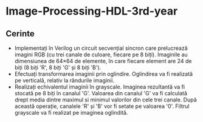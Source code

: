 # Image-Processing-HDL-3rd-year
## Cerinte
* Implementați în Verilog un circuit secvențial sincron care prelucrează imagini RGB (cu trei canale de culoare, fiecare pe 8 biți). Imaginile au dimensiunea de 64×64 de elemente, în care fiecare element are 24 de biți (8 biți 'R', 8 biți 'G' și 8 biți 'B').
* Efectuați transformarea imaginii prin oglindire. Oglindirea va fi realizată pe verticală, relativ la rândurile imaginii.
* Realizați echivalentul imaginii în grayscale. Imaginea rezultantă va fi stocată pe 8 biți în canalul 'G'. Valoarea din canalul 'G' va fi calculată drept media dintre maximul si minimul valorilor din cele trei canale. După această operație, canalele 'R' și 'B' vor fi setate pe valoarea '0'. Filtrul grayscale va fi realizat pe imaginea oglindită.

